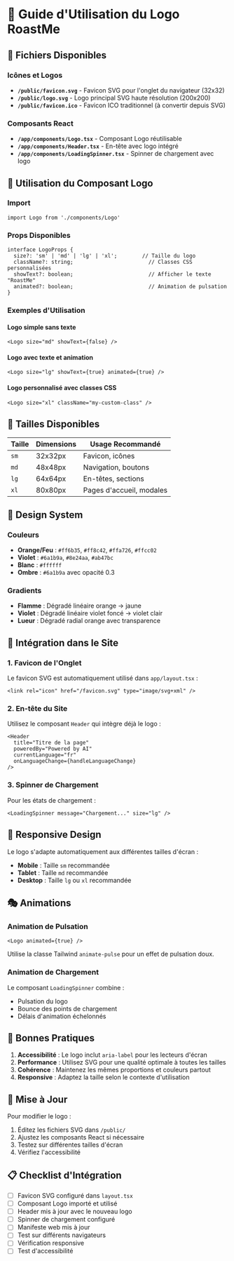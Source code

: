 # 🎨 Guide d'Utilisation du Logo RoastMe

## 📁 Fichiers Disponibles

### Icônes et Logos
- **`/public/favicon.svg`** - Favicon SVG pour l'onglet du navigateur (32x32)
- **`/public/logo.svg`** - Logo principal SVG haute résolution (200x200)
- **`/public/favicon.ico`** - Favicon ICO traditionnel (à convertir depuis SVG)

### Composants React
- **`/app/components/Logo.tsx`** - Composant Logo réutilisable
- **`/app/components/Header.tsx`** - En-tête avec logo intégré
- **`/app/components/LoadingSpinner.tsx`** - Spinner de chargement avec logo

## 🚀 Utilisation du Composant Logo

### Import
```tsx
import Logo from './components/Logo'
```

### Props Disponibles
```tsx
interface LogoProps {
  size?: 'sm' | 'md' | 'lg' | 'xl';        // Taille du logo
  className?: string;                        // Classes CSS personnalisées
  showText?: boolean;                        // Afficher le texte "RoastMe"
  animated?: boolean;                        // Animation de pulsation
}
```

### Exemples d'Utilisation

#### Logo simple sans texte
```tsx
<Logo size="md" showText={false} />
```

#### Logo avec texte et animation
```tsx
<Logo size="lg" showText={true} animated={true} />
```

#### Logo personnalisé avec classes CSS
```tsx
<Logo size="xl" className="my-custom-class" />
```

## 🎯 Tailles Disponibles

| Taille | Dimensions | Usage Recommandé |
|--------|------------|------------------|
| `sm`   | 32x32px    | Favicon, icônes |
| `md`   | 48x48px    | Navigation, boutons |
| `lg`   | 64x64px    | En-têtes, sections |
| `xl`   | 80x80px    | Pages d'accueil, modales |

## 🎨 Design System

### Couleurs
- **Orange/Feu** : `#ff6b35`, `#ff8c42`, `#ffa726`, `#ffcc02`
- **Violet** : `#6a1b9a`, `#8e24aa`, `#ab47bc`
- **Blanc** : `#ffffff`
- **Ombre** : `#6a1b9a` avec opacité 0.3

### Gradients
- **Flamme** : Dégradé linéaire orange → jaune
- **Violet** : Dégradé linéaire violet foncé → violet clair
- **Lueur** : Dégradé radial orange avec transparence

## 🔧 Intégration dans le Site

### 1. Favicon de l'Onglet
Le favicon SVG est automatiquement utilisé dans `app/layout.tsx` :
```tsx
<link rel="icon" href="/favicon.svg" type="image/svg+xml" />
```

### 2. En-tête du Site
Utilisez le composant `Header` qui intègre déjà le logo :
```tsx
<Header 
  title="Titre de la page"
  poweredBy="Powered by AI"
  currentLanguage="fr"
  onLanguageChange={handleLanguageChange}
/>
```

### 3. Spinner de Chargement
Pour les états de chargement :
```tsx
<LoadingSpinner message="Chargement..." size="lg" />
```

## 📱 Responsive Design

Le logo s'adapte automatiquement aux différentes tailles d'écran :
- **Mobile** : Taille `sm` recommandée
- **Tablet** : Taille `md` recommandée  
- **Desktop** : Taille `lg` ou `xl` recommandée

## 🎭 Animations

### Animation de Pulsation
```tsx
<Logo animated={true} />
```
Utilise la classe Tailwind `animate-pulse` pour un effet de pulsation doux.

### Animation de Chargement
Le composant `LoadingSpinner` combine :
- Pulsation du logo
- Bounce des points de chargement
- Délais d'animation échelonnés

## 🚨 Bonnes Pratiques

1. **Accessibilité** : Le logo inclut `aria-label` pour les lecteurs d'écran
2. **Performance** : Utilisez SVG pour une qualité optimale à toutes les tailles
3. **Cohérence** : Maintenez les mêmes proportions et couleurs partout
4. **Responsive** : Adaptez la taille selon le contexte d'utilisation

## 🔄 Mise à Jour

Pour modifier le logo :
1. Éditez les fichiers SVG dans `/public/`
2. Ajustez les composants React si nécessaire
3. Testez sur différentes tailles d'écran
4. Vérifiez l'accessibilité

## 📋 Checklist d'Intégration

- [ ] Favicon SVG configuré dans `layout.tsx`
- [ ] Composant Logo importé et utilisé
- [ ] Header mis à jour avec le nouveau logo
- [ ] Spinner de chargement configuré
- [ ] Manifeste web mis à jour
- [ ] Test sur différents navigateurs
- [ ] Vérification responsive
- [ ] Test d'accessibilité
